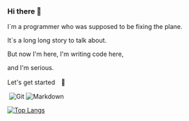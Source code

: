 ### Hi there 👋

I\`m a programmer who was supposed to be fixing the plane.

It\`s a long long story to talk about.

But now I'm here, I'm writing code here,

and I'm serious.

Let's get started　🙌

&#160;![Git](https://img.shields.io/badge/-Git-333333?style=flat&logo=git)
![Markdown](https://img.shields.io/badge/-Markdown-333333?style=flat&logo=markdown)

[![Top Langs](https://github-readme-stats.vercel.app/api/top-langs/?username=nhyilin&layout=compact)](https://github.com/anuraghazra/github-readme-stats)









<!--
**nhyilin/nhyilin** is a ✨ _special_ ✨ repository because its `README.md` (this file) appears on your GitHub profile.

Here are some ideas to get you started:

- 🔭 I’m currently working on ...
- 🌱 I’m currently learning ...
- 👯 I’m looking to collaborate on ...
- 🤔 I’m looking for help with ...
- 💬 Ask me about ...
- 📫 How to reach me: ...
- 😄 Pronouns: ...
- ⚡ Fun fact: ...
-->

